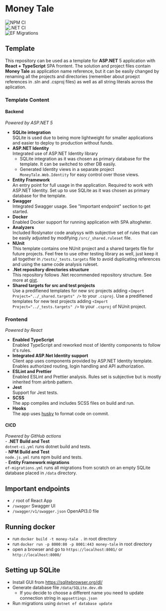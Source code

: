 # Money Tale

![NPM CI](https://github.com/AyronK/money-tale/workflows/NPM%20CI/badge.svg?branch=main)  
![.NET CI](https://github.com/AyronK/money-tale/workflows/.NET%20CI/badge.svg?branch=main)  
![EF Migrations](https://github.com/AyronK/money-tale/workflows/EF%20Migrations/badge.svg?branch=main)

## Template
This repository can be used as a template for **ASP.NET** 5 application with **React + TypeScript** SPA frontent. The solution and project files contain **Money Tale** as application name reference, but it can be easily changed by renaming all the projects and directories (remember about proejct references in .sln and .csproj files) as well as all string literals across the aplication.

### Template Content

#### Backend  
_Powered by ASP.NET 5_  
   - **SQLite integration**  
     SQLite is used due to being more lightweight for smaller applications and easier to deploy to production without funds.  
   - **ASP.NET Identity**  
     Integrated use of ASP.NET Identity library  
        - SQLite integration as it was chosen as primary database for the template. It can be switched to other DB easily.  
        - Generated Identity views in a separate project `MoneyTale.Web.Identity` for easy control over those views.  
   - **Entity Framework**  
     An entry point for full usage in the application. Required to work with ASP.NET Identity. Set up to use SQLite as it was chosen as primary database for the template.  
   - **Swagger**  
     Integrated Swagger usage. See "Important endpoint" section to get started.  
   - **Docker**  
     Enabled Docker support for running application with SPA altogheter.  
   - **Analyzers**  
     Included Roslynator code analysys with subjective set of rules that can be easily adjusted by modifying `/src/_shared.ruleset` file.  
   - **NUnit**  
     This template contains one NUnit project and a shared targets file for future projects. Feel free to use other testing library as well, just keep it all together in `/tests/_tests.targets` file to avoid duplicating references and using the same code analysis ruleset.  
   - **.Net repository directories structure**  
     This repository follows .Net recommended repository structure. See more at [gist](https://gist.github.com/davidfowl/ed7564297c61fe9ab814).  
   - **Shared targets for src and test projects**  
     Use a predifiened templates for new src projects adding `<Import Project="../_shared.targets" />` to your `.csproj`.
     Use a predifiened templates for new test projects adding `<Import Project="../_tests.targets" />` to your `.csproj` of NUnit project.  
     
   
### Frontend
_Powered by React_     
   - **Enabled TypeScript**  
     Enabled TypeScript and reworked most of Identity components to follow it's rules.  
   - **Integrated ASP.Net Identity support**    
     Client app uses components provided by ASP.NET Identity template. Enables authorized routing, login handling and API authorization.  
   - **ESLint and Prettier**  
     Enabled ESLint and Prettier analysis. Rules set is subjective but is mostly inherited from airbnb pattern.  
   - **Jest**  
     Support for Jest tests.  
   - **SCSS**  
     The app compiles and includes SCSS files on build and run.  
   - **Hooks**  
     The app uses [husky](https://github.com/typicode/husky#readme) to format code on commit.  
     
#### CICD
_Powered by GitHub actions_  
    - **.NET Build and Test**  
      `dotnet-ci.yml` runs dotnet build and tests.  
    - **NPM Build and Test**  
      `node.js.yml` runs npm build and tests.  
    - **Entity Framework migrations**  
      `ef-migrations.yml` runs all migrations from scratch on an empty SQLite database placed in `/data` directory.  

## Important endpoints  
- `/` root of React App
- `/swagger` Swagger UI
- `/swagger/v1/swagger.json` OpenAPI3.0 file

## Running docker  
- run `docker build -t money-tale .` in root directory
- run `docker run -p 8000:80 -p 8001:443 money-tale` in root directory
- open a browser and go to `https://localhost:8001/` or `http://localhost:8000/`

## Setting up SQLite  
- Install GUI from https://sqlitebrowser.org/dl/
- Generate database file `/data/SQLite.dev.db`
  - If you decide to choose a different name you need to update connection string in `appsettings.json`
- Run migrations using `dotnet ef database update`
